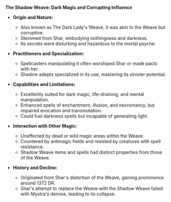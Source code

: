 **The Shadow Weave: Dark Magic and Corrupting Influence**

- **Origin and Nature:**
  - Also known as The Dark Lady's Weave, it was akin to the Weave but corruptive.
  - Stemmed from Shar, embodying nothingness and darkness.
  - Its secrets were disturbing and hazardous to the mortal psyche.

- **Practitioners and Specialization:**
  - Spellcasters manipulating it often worshiped Shar or made pacts with her.
  - Shadow adepts specialized in its use, mastering its sinister potential.

- **Capabilities and Limitations:**
  - Excellently suited for dark magic, life-draining, and mental manipulation.
  - Enhanced spells of enchantment, illusion, and necromancy, but impaired evocation and transmutation.
  - Could fuel darkness spells but incapable of generating light.

- **Interaction with Other Magic:**
  - Unaffected by dead or wild magic areas within the Weave.
  - Countered by antimagic fields and resisted by creatures with spell resistance.
  - Shadow Weave items and spells had distinct properties from those of the Weave.

- **History and Decline:**
  - Originated from Shar's distortion of the Weave, gaining prominence around 1372 DR.
  - Shar's attempt to replace the Weave with the Shadow Weave failed with Mystra's demise, leading to its collapse.